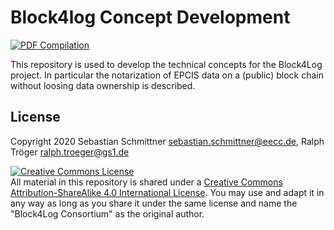 # Block4log Concept Development

[![PDF Compilation](https://github.com/gs1-germany-innolab/block4log-data-visibility/workflows/PDF%20Compilation/badge.svg)](https://github.com/gs1-germany-innolab/block4log-data-visibility/actions?query=workflow%3A%22PDF+Compilation%22)

This repository is used to develop the technical concepts for the Block4Log project. In particular the notarization of EPCIS data on a (public) block chain without loosing data ownership is described.


## License

Copyright 2020 Sebastian Schmittner <sebastian.schmittner@eecc.de>, Ralph Tröger <ralph.troeger@gs1.de>

<a rel="license" href="http://creativecommons.org/licenses/by-sa/4.0/"><img alt="Creative Commons License" style="border-width:0" src="https://i.creativecommons.org/l/by-sa/4.0/88x31.png" /></a><br />All material in this repository is shared under a <a rel="license" href="http://creativecommons.org/licenses/by-sa/4.0/">Creative Commons Attribution-ShareAlike 4.0 International License</a>. You may use and adapt it in any way as long as you share it under the same license and name the "Block4Log Consortium" as the original author.
